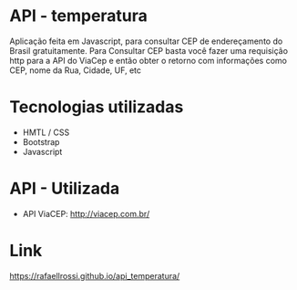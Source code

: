 # API - temperatura
Aplicação feita em Javascript, para consultar CEP de endereçamento do Brasil gratuitamente. Para Consultar CEP basta você fazer uma requisição http para a API do ViaCep e então obter o retorno com informações como CEP, nome da Rua, Cidade, UF, etc

# Tecnologias utilizadas
- HMTL / CSS
- Bootstrap
- Javascript

# API - Utilizada
- API ViaCEP: http://viacep.com.br/

# Link
https://rafaellrossi.github.io/api_temperatura/
